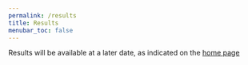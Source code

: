 ```yaml
---
permalink: /results
title: Results
menubar_toc: false
---
```

Results will be available at a later date, as indicated on the [home page](/#important-dates2)
